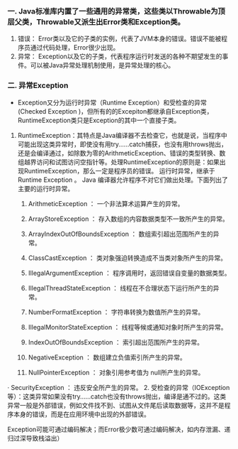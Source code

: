 ### 一. Java标准库内置了一些通用的异常类，这些类以Throwable为顶层父类，Throwable又派生出Error类和Exception类。
1. 错误： Error类以及它的子类的实例，代表了JVM本身的错误。错误不能被程序员通过代码处理，Error很少出现。
2. 异常： Exception以及它的子类，代表程序运行时发送的各种不期望发生的事件。可以被Java异常处理机制使用，是异常处理的核心。

### 二. 异常Exception
- Exception又分为运行时异常（Runtime Exception）和受检查的异常(Checked Exception )，但所有的的Excepiton都继承自Exception类，RuntimeException类只是Exception的其中一个直接子类。
1. RuntimeException：其特点是Java编译器不去检查它，也就是说，当程序中可能出现这类异常时，即使没有用try……catch捕获，也没有用throws抛出，还是会编译通过，如除数为零的ArithmeticException、错误的类型转换、数组越界访问和试图访问空指针等。处理RuntimeException的原则是：如果出现RuntimeException，那么一定是程序员的错误。
运行时异常，继承于 Runtime Exception 。 Java 编译器允许程序不对它们做出处理。下面列出了主要的运行时异常。
   1. ArithmeticException ： 一个非法算术运算产生的异常。
   1.  ArrayStoreException ： 存入数组的内容数据类型不一致所产生的异常。
   1. ArrayIndexOutOfBoundsException ： 数组索引超出范围所产生的异常。
   1. ClassCastException ： 类对象强迫转换造成不当类对象所产生的异常。
   1. IllegalArgumentException ： 程序调用时，返回错误自变量的数据类型。
   1. IllegalThreadStateException ： 线程在不合理状态下运行所产生的异常。
   1. NumberFormatException ： 字符串转换为数值所产生的异常。
   1. IllegalMonitorStateException ： 线程等候或通知对象时所产生的异常。

   1. IndexOutOfBoundsException ： 索引超出范围所产生的异常。

   1. NegativeException ： 数组建立负值索引所产生的异常。

   1. NullPointerException ： 对象引用参考值为 null所产生的异常。

·     SecurityException ： 违反安全所产生的异常。
2. 受检查的异常（IOException等）：这类异常如果没有try……catch也没有throws抛出，编译是通不过的。这类异常一般是外部错误，例如文件找不到、试图从文件尾后读取数据等，这并不是程序本身的错误，而是在应用环境中出现的外部错误。


Exception可能可通过编码解决；而Error极少数可通过编码解决，如内存泄漏、递归过深导致栈溢出）